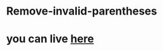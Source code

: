 # Remove-invalid-parentheses
# you can live [here](https://harika-brs.github.io/Remove-invalid-parentheses/)
